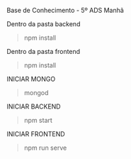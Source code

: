 Base de Conhecimento - 5º ADS Manhã

Dentro da pasta backend 
> npm install

Dentro da pasta frontend 
> npm install

INICIAR MONGO
> mongod

INICIAR BACKEND
> npm start

INICIAR FRONTEND
> npm run serve